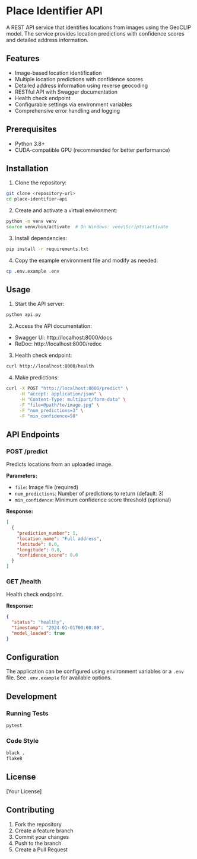 # Place Identifier API

A REST API service that identifies locations from images using the GeoCLIP model. The service provides location predictions with confidence scores and detailed address information.

## Features

- Image-based location identification
- Multiple location predictions with confidence scores
- Detailed address information using reverse geocoding
- RESTful API with Swagger documentation
- Health check endpoint
- Configurable settings via environment variables
- Comprehensive error handling and logging

## Prerequisites

- Python 3.8+
- CUDA-compatible GPU (recommended for better performance)

## Installation

1. Clone the repository:
```bash
git clone <repository-url>
cd place-identifier-api
```

2. Create and activate a virtual environment:
```bash
python -m venv venv
source venv/bin/activate  # On Windows: venv\Scripts\activate
```

3. Install dependencies:
```bash
pip install -r requirements.txt
```

4. Copy the example environment file and modify as needed:
```bash
cp .env.example .env
```

## Usage

1. Start the API server:
```bash
python api.py
```

2. Access the API documentation:
- Swagger UI: http://localhost:8000/docs
- ReDoc: http://localhost:8000/redoc

3. Health check endpoint:
```bash
curl http://localhost:8000/health
```

4. Make predictions:
```bash
curl -X POST "http://localhost:8000/predict" \
     -H "accept: application/json" \
     -H "Content-Type: multipart/form-data" \
     -F "file=@path/to/image.jpg" \
     -F "num_predictions=3" \
     -F "min_confidence=50"
```

## API Endpoints

### POST /predict
Predicts locations from an uploaded image.

**Parameters:**
- `file`: Image file (required)
- `num_predictions`: Number of predictions to return (default: 3)
- `min_confidence`: Minimum confidence score threshold (optional)

**Response:**
```json
[
  {
    "prediction_number": 1,
    "location_name": "Full address",
    "latitude": 0.0,
    "longitude": 0.0,
    "confidence_score": 0.0
  }
]
```

### GET /health
Health check endpoint.

**Response:**
```json
{
  "status": "healthy",
  "timestamp": "2024-01-01T00:00:00",
  "model_loaded": true
}
```

## Configuration

The application can be configured using environment variables or a `.env` file. See `.env.example` for available options.

## Development

### Running Tests
```bash
pytest
```

### Code Style
```bash
black .
flake8
```

## License

[Your License]

## Contributing

1. Fork the repository
2. Create a feature branch
3. Commit your changes
4. Push to the branch
5. Create a Pull Request 
